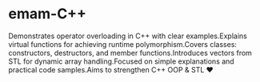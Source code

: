 # emam-C++
Demonstrates operator overloading in C++ with clear examples.Explains virtual functions for achieving runtime polymorphism.Covers classes: constructors, destructors, and member functions.Introduces vectors from STL for dynamic array handling.Focused on simple explanations and practical code samples.Aims to strengthen C++ OOP & STL ❤
